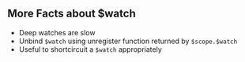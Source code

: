 ##  More Facts about $watch

*  Deep watches are slow
*  Unbind `$watch` using unregister function returned by `$scope.$watch`
*  Useful to shortcircuit a `$watch` appropriately